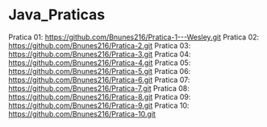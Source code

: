 # Java_Praticas
Pratica 01: https://github.com/Bnunes216/Pratica-1---Wesley.git 
Pratica 02: https://github.com/Bnunes216/Pratica-2.git
Pratica 03: https://github.com/Bnunes216/Pratica-3.git
Pratica 04: https://github.com/Bnunes216/Pratica-4.git
Pratica 05: https://github.com/Bnunes216/Pratica-5.git
Pratica 06: https://github.com/Bnunes216/Pratica-6.git
Pratica 07: https://github.com/Bnunes216/Pratica-7.git
Pratica 08: https://github.com/Bnunes216/Pratica-8.git
Pratica 09: https://github.com/Bnunes216/Pratica-9.git
Pratica 10: https://github.com/Bnunes216/Pratica-10.git
